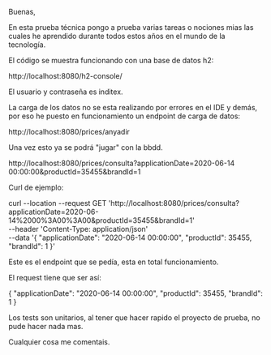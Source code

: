 Buenas,

En esta prueba técnica pongo a prueba varias tareas o nociones mias las cuales he aprendido durante todos estos años en el mundo de la tecnología.

El código se muestra funcionando con una base de datos h2:

http://localhost:8080/h2-console/

El usuario y contraseña es inditex.

La carga de los datos no se esta realizando por errores en el IDE y demás, por eso he puesto en funcionamiento un endpoint de carga de datos:

http://localhost:8080/prices/anyadir

Una vez esto ya se podrá "jugar" con la bbdd.

http://localhost:8080/prices/consulta?applicationDate=2020-06-14 00:00:00&productId=35455&brandId=1

Curl de ejemplo:

curl --location --request GET 'http://localhost:8080/prices/consulta?applicationDate=2020-06-14%2000%3A00%3A00&productId=35455&brandId=1' \
--header 'Content-Type: application/json' \
--data '{
"applicationDate": "2020-06-14 00:00:00",
"productId": 35455,
"brandId": 1
}'

Este es el endpoint que se pedía, esta en total funcionamiento.

El request tiene que ser así:

{
"applicationDate": "2020-06-14 00:00:00",
"productId": 35455,
"brandId": 1
}

Los tests son unitarios, al tener que hacer rapido el proyecto de prueba, no pude hacer nada mas.

Cualquier cosa me comentais.